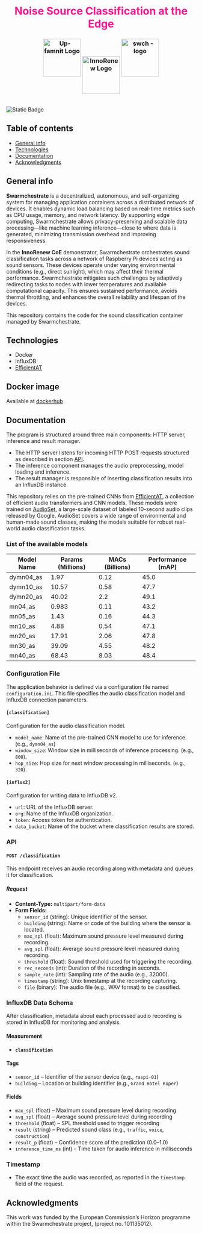 
<div align="center" >
    <h1 >
      <span style="color: #FF1493" >Noise Source Classification at the Edge</span>
    </h1>
    <h3>
        <img alt="Up-famnit Logo" src="https://www.famnit.upr.si/img/UP_FAMNIT.png"  height ="100px">
        <img alt="InnoRenew Logo" src="https://innorenew.eu/app/themes/innorenew/assets/img/logo_color.svg" style="vertical-align: middle" height ="100px">
        <img alt="swch - logo" src="https://www.swarmchestrate.eu/wp-content/uploads/2024/04/logo-horizontal.png"  height ="100px">
  </h3>
  </div>
  <div align="left">
    <br>
    <img alt="Static Badge" src="https://img.shields.io/badge/license-MIT-green">
</div>



## Table of contents
* [General info](#general-info)
* [Technologies](#technologies)
* [Documentation](#documentation)
* [Acknowledgments](#acknowledgments)

## General info

**Swarmchestrate** is a decentralized, autonomous, and self-organizing system for managing application containers across a distributed network of devices. It enables dynamic load balancing based on real-time metrics such as CPU usage, memory, and network latency. By supporting edge computing, Swarmchestrate allows privacy-preserving and scalable data processing—like machine learning inference—close to where data is generated, minimizing transmission overhead and improving responsiveness.

In the **InnoRenew CoE** demonstrator, Swarmchestrate orchestrates sound classification tasks across a network of Raspberry Pi devices acting as sound sensors. These devices operate under varying environmental conditions (e.g., direct sunlight), which may affect their thermal performance. Swarmchestrate mitigates such challenges by adaptively redirecting tasks to nodes with lower temperatures and available computational capacity. This ensures sustained performance, avoids thermal throttling, and enhances the overall reliability and lifespan of the devices.

This repository contains the code for the sound classification container managed by Swarmchestrate.

## Technologies

- Docker
- InfluxDB
- [EfficientAT](https://github.com/fschmid56/EfficientAT)

## Docker image

Available at [dockerhub](https://hub.docker.com/repository/docker/nikih94/audio_classification/)

## Documentation

The program is structured around three main components: HTTP server, inference and result manager.
- The HTTP server listens for incoming HTTP POST requests structured as described in section [API](###api).
- The inference component manages the audio preprocessing, model loading and inference.
- The result manager is responsible of inserting classification results into an InfluxDB instance.

This repository relies on the pre-trained CNNs from [EfficientAT](https://github.com/fschmid56/EfficientAT), a collection of efficient audio transformers and CNN models. These models were trained on [AudioSet](https://research.google.com/audioset/), a large-scale dataset of labeled 10-second audio clips released by Google. AudioSet covers a wide range of environmental and human-made sound classes, making the models suitable for robust real-world audio classification tasks.

### List of the available models

| Model Name        | Params (Millions) | MACs (Billions) | Performance (mAP) |
|-------------------|-------------------|-----------------|-------------------|
| dymn04_as         | 1.97              | 0.12            | 45.0              |
| dymn10_as         | 10.57             | 0.58            | 47.7              |
| dymn20_as         | 40.02             | 2.2             | 49.1              |
| mn04_as           | 0.983             | 0.11            | 43.2              |
| mn05_as           | 1.43              | 0.16            | 44.3              |
| mn10_as           | 4.88              | 0.54            | 47.1              |
| mn20_as           | 17.91             | 2.06            | 47.8              |
| mn30_as           | 39.09             | 4.55            | 48.2              |
| mn40_as           | 68.43             | 8.03            | 48.4              |



### Configuration File

The application behavior is defined via a configuration file named `configuration.ini`. This file specifies the audio classification model and InfluxDB connection parameters.

#### `[classification]`

Configuration for the audio classification model.

- `model_name`: Name of the pre-trained CNN model to use for inference. (e.g.,  `dymn04_as`) 
- `window_size`: Window size in milliseconds of inference processing. (e.g., `800`).
- `hop_size`: Hop size for next window processing in milliseconds. (e.g., `320`).

#### `[influx2]`

Configuration for writing data to InfluxDB v2.

- `url`: URL of the InfluxDB server.
- `org`: Name of the InfluxDB organization.
- `token`: Access token for authentication.
- `data_bucket`: Name of the bucket where classification results are stored.


### API

#### `POST /classification`

This endpoint receives an audio recording along with metadata and queues it for classification.

##### Request

- **Content-Type:** `multipart/form-data`
- **Form Fields:**
  - `sensor_id` (string): Unique identifier of the sensor.
  - `building` (string): Name or code of the building where the sensor is located.
  - `max_spl` (float): Maximum sound pressure level measured during recording.
  - `avg_spl` (float): Average sound pressure level measured during recording.
  - `threshold` (float): Sound threshold used for triggering the recording.
  - `rec_seconds` (int): Duration of the recording in seconds.
  - `sample_rate` (int): Sampling rate of the audio (e.g., 32000).
  - `timestamp` (string): Unix timestamp at the recording capturing.
  - `file` (binary): The audio file (e.g., WAV format) to be classified.


### InfluxDB Data Schema

After classification, metadata about each processed audio recording is stored in InfluxDB for monitoring and analysis.

#### Measurement

- **`classification`**

#### Tags

- `sensor_id` – Identifier of the sensor device (e.g., `raspi-01`)
- `building` – Location or building identifier (e.g., `Grand Hotel Koper`)

#### Fields

- `max_spl` (float) – Maximum sound pressure level during recording
- `avg_spl` (float) – Average sound pressure level during recording
- `threshold` (float) – SPL threshold used to trigger recording
- `result` (string) – Predicted sound class (e.g., `traffic`, `voice`, `construction`)
- `result_p` (float) – Confidence score of the prediction (0.0–1.0)
- `inference_time_ms` (int) – Time taken for audio inference in milliseconds


### Timestamp

- The exact time the audio was recorded, as reported in the `timestamp` field of the request.


## Acknowledgments

This work was funded by the European Commission’s Horizon programme within the Swarmchestrate project, (project no. 101135012).

